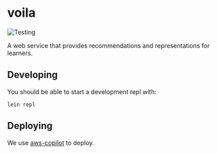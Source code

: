 # voila

![Testing](https://github.com/ELiTLtd/voila/workflows/Testing/badge.svg)

A web service that provides recommendations and representations for learners.

## Developing

You should be able to start a development repl with:

    lein repl

## Deploying

We use [aws-copilot](https://github.com/aws/copilot-cli) to deploy.
